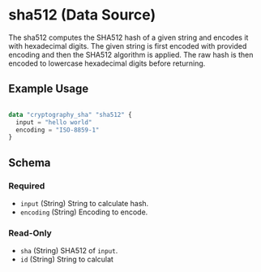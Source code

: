 # sha512 (Data Source)

The sha512 computes the SHA512 hash of a given string and encodes it with hexadecimal digits.
The given string is first encoded with provided encoding
and then the SHA512 algorithm is applied. The raw hash is then encoded to lowercase hexadecimal
digits before returning.

## Example Usage


```terraform

data "cryptography_sha" "sha512" {
  input = "hello world"
  encoding = "ISO-8859-1"
}

```

## Schema

### Required

- `input` (String) String to calculate hash.
- `encoding` (String) Encoding to encode.

### Read-Only

- `sha` (String) SHA512 of `input`.
- `id` (String) String to calculat